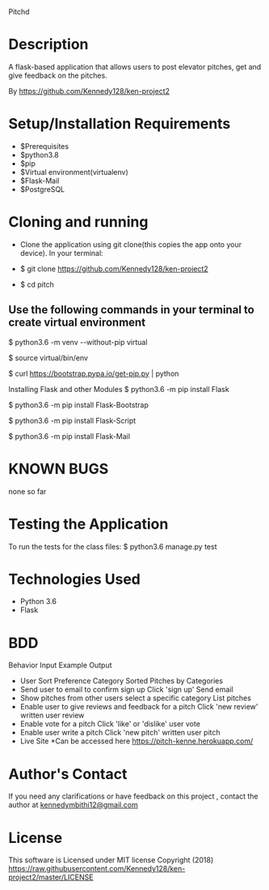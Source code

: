 Pitchd
# Description
A flask-based application that allows users to post elevator pitches, get and give feedback on the pitches.

By https://github.com/Kennedy128/ken-project2
# Setup/Installation Requirements
* $Prerequisites
* $python3.8
* $pip
* $Virtual environment(virtualenv)
* $Flask-Mail
* $PostgreSQL
# Cloning and running
* Clone the application using git clone(this copies the app onto your device). In your terminal:
* $ git clone https://github.com/Kennedy128/ken-project2

* $ cd pitch

## Use the following commands in your terminal to create virtual environment
$ python3.6 -m venv --without-pip virtual

$ source virtual/bin/env

$ curl https://bootstrap.pypa.io/get-pip.py | python

Installing Flask and other Modules
$ python3.6 -m pip install Flask

$ python3.6 -m pip install Flask-Bootstrap

$ python3.6 -m pip install Flask-Script

$ python3.6 -m pip install Flask-Mail

# KNOWN BUGS
none so far

# Testing the Application
To run the tests for the class files:
$ python3.6 manage.py test

# Technologies Used
* Python 3.6
* Flask
# BDD
Behavior	Input Example	Output
* User Sort Preference	Category	Sorted Pitches by Categories
* Send user to email to confirm sign up	Click 'sign up'	Send email
* Show pitches from other users	select a specific category	List pitches
* Enable user to give reviews and feedback for a pitch	Click 'new review'	written user review
* Enable vote for a pitch	Click 'like' or 'dislike'	user vote
* Enable user write a pitch	Click 'new pitch'	written user pitch
* Live Site *Can be accessed here https://pitch-kenne.herokuapp.com/

# Author's Contact
If you need any clarifications or have feedback on this project , contact the author at kennedymbithi12@gmail.com

# License
This software is Licensed under MIT license Copyright (2018) https://raw.githubusercontent.com/Kennedy128/ken-project2/master/LICENSE